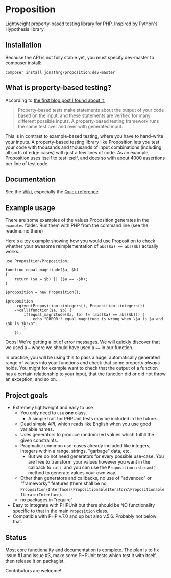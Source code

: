 # Proposition
Lightweight property-based testing library for PHP. Inspired by Python's Hypothesis library.

## Installation

Because the API is not fully stable yet, you must specify dev-master to composer install:

    composer install jonathrg/proposition:dev-master

## What is property-based testing?

According to [the first blog post I found about it](http://blog.jessitron.com/2013/04/property-based-testing-what-is-it.html),

> Property-based tests make statements about the output of your code based on the input, and these statements are
verified for many different possible inputs. A property-based testing framework runs the same test over and over
with generated input.

This is in contrast to example-based testing, where you have to hand-write your inputs. A property-based testing library
like Proposition lets you test your code with thousands and thousands of input combinations (including all sorts of edge
 cases) with just a few lines of code. As an example, Proposition uses itself to test itself, and does so with about
 4000 assertions per line of test code.

## Documentation

See the [Wiki](https://github.com/jonathangjertsen/Proposition/wiki), especially the [Quick reference](https://github.com/jonathangjertsen/Proposition/wiki/Quick-Reference)

## Example usage

There are some examples of the values Proposition generates in the `examples` folder. Run them with PHP from the command line (see the readme.md there)

Here's a toy example showing how you would use Proposition to check whether your awesome reimplementation of `abs($a) == abs($b)` actually works.

    use Proposition/Proposition;

    function equal_magnitude($a, $b)
    {
        return ($a = $b) || ($a == -$b);
    }

    $proposition = new Proposition();

    $proposition
        ->given(Proposition::integers(), Proposition::integers())
        ->call(function($a, $b) {
            if(equal_magnitude($a, $b) != (abs($a) == abs($b))) {
                echo "ERROR!! equal_magnitude is wrong when \$a is $a and \$b is $b!\n"; 
            }
        });

Oops! We're getting a lot of error messages. We will quickly discover that we used a `=` where we should have used a `==` in our function.

In practice, you will be using this to pass a huge, automatically generated range of values into your functions and check that some property *always* holds. You might for example want to check that the output of a function has a certain relationship to your input, that the function did or did not throw an exception, and so on.

## Project goals

* Extremely lightweight and easy to use
  * You only need to `use` **one** class.
    * A simple trait for PHPUnit tests may be included in the future.
  * Dead simple API, which reads like English when you use good variable names.
  * Uses generators to produce randomized values which fulfill the given constraints.
  * Pragmatic: common use-cases already included like integers, integers within a range, strings, "garbage" data, etc.
    * But we do not need generators for every possible use-case. You are free to transform your values however you want in the callback to `call`, and you can use the `Proposition::stream()` method to generate values your own way.
  * Other than generators and callbacks, no use of "advanced" or "frameworky" features (there shall be no `Proposition\Interfaces\PropositionableIterators\PropositionableIteratorInterface`).
  * no packages in "require"
* Easy to integrate with PHPUnit but there should be NO functionality specific to that in the main `Proposition` class.
* Compatible with PHP v.7.0 and up but also v.5.6. Probably not below that.

## Status

Most core functionality and documentation is complete. The plan is to fix issue #1 and issue #3, make some PHPUnit tests which test it with itself, then release it on packagist.

Contributors are welcome!
